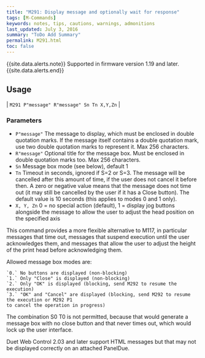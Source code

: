 ```yaml
---
title: "M291: Display message and optionally wait for response" 
tags: [M-Commands]
keywords: notes, tips, cautions, warnings, admonitions
last_updated: July 3, 2016
summary: "ToDo Add Summary"
permalink: M291.html
toc: false
---
```


{{site.data.alerts.note}}
Supported in firmware version 1.19 and later.
{{site.data.alerts.end}}

## Usage ##

| `M291 P"message" R"message" Sn Tn X,Y,Zn` |

### Parameters ###

+ `P"message"` The message to display, which must be enclosed in double quotation marks. If the message itself contains a double quotation mark, use two double quotation marks to represent it. Max 256 characters.
+ `R"message"` Optional title for the message box. Must be enclosed in double quotation marks too. Max 256 characters.
+ `Sn` Message box mode (see below), default 1
+ `Tn` Timeout in seconds, ignored if S=2 or S=3. The message will be cancelled after this amount of time, if the user does not cancel it before then. A zero or negative value means that the message does not time out (it may still be cancelled by the user if it has a Close button). The default value is 10 seconds (this applies to modes 0 and 1 only).
+ `X, Y, Zn` 0 = no special action (default), 1 = display jog buttons alongside the message to allow the user to adjust the head position on the specified axis

This command provides a more flexible alternative to M117, in particular messages that time out, messages that suspend execution until the user acknowledges them, and messages that allow the user to adjust the height of the print head before acknowledging them.

Allowed message box modes are:

```
`0.` No buttons are displayed (non-blocking)
`1.` Only "Close" is displayed (non-blocking)
`2.` Only "OK" is displayed (blocking, send M292 to resume the execution)
`3.` "OK" and "Cancel" are displayed (blocking, send M292 to resume the execution or M292 P1 
to cancel the operation in progress)
```

The combination S0 T0 is not permitted, because that would generate a message box with no close button and that never times out, which would lock up the user interface.

Duet Web Control 2.03 and later support HTML messages but that may not be displayed correctly on an attached PanelDue.

